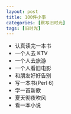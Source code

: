 ```yaml
---
layout: post
title: 100件小事
categories: [默写旧时光]
tags: [旧时光]
---
```


- 认真读完一本书  
- 一个人去 KTV  
- 一个人去旅游  
- 一个人看旧电影  
- 和朋友好好告别  
- 写一本书(Perl 6)  
- 学一首新歌  
- 夏天彻夜吹风  
- 看一本小说  